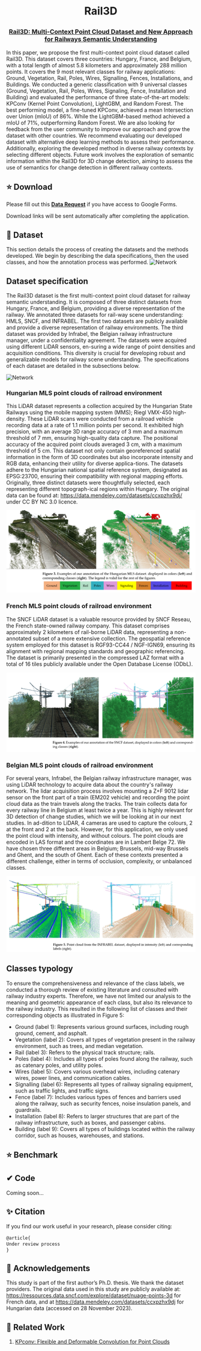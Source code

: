 <h1 align="center"> <p> Rail3D </p></h1>
<h3 align="center">
<a href="" target="_blank">Rail3D: Multi-Context Point Cloud Dataset and New Approach for Railways Semantic Understanding</a>
</h3>

In this paper, we propose the first multi-context point cloud dataset called Rail3D. This dataset covers three countries: Hungary, France, and Belgium, with a total length of almost 5.8 kilometers and approximately 288 million points. It covers the 9 most relevant classes for railway applications: Ground, Vegetation, Rail, Poles, Wires, Signalling, Fences, Installations, and Buildings. We conducted a generic classification with 9 universal classes (Ground, Vegetation, Rail, Poles, Wires, Signaling, Fence, Installation and Building) and evaluated the performance of three state-of-the-art models: KPConv (Kernel Point Convolution), LightGBM, and Random Forest. The best performing model, a fine-tuned KPConv, achieved a mean Intersection over Union (mIoU) of 86%. While the LightGBM-based method achieved a mIoU of 71%, outperforming Random Forest. We are also looking for feedback from the user community to improve our approach and grow the dataset with other countries. We recommend evaluating our developed dataset with alternative deep learning methods to assess their performance. Additionally, exploring the developed method in diverse railway contexts by selecting different objects. Future work involves the exploration of semantic information within the Rail3D for 3D change detection, aiming to assess the use of semantics for change detection in different railway contexts.

## ⭐ Download

Please fill out this [**Data Request**](https://forms.gle/2iLWQQhhyRfzGrgq5) if you have access to Google Forms. 

Download links will be sent automatically after completing the application.

## 📌 Dataset

This section details the process of creating the datasets and the methods developed. We begin by describing the data specifications, then the used classes, and how the annotation process was performed.
<img src="images/rail3d.png" alt="Network" style="zoom:100%;" />

## Dataset specification
The Rail3D dataset is the first multi-context point cloud dataset for railway semantic understanding. It is composed of three distinct datasets from Hungary, France, and Belgium, providing a diverse representation of the railway. We annotated three datasets for rail-way scene understanding: HMLS, SNCF, and INFRABEL. The first two datasets are publicly available and provide a diverse representation of railway environments. The third dataset was provided by Infrabel, the Belgian railway infrastructure manager, under a confidentiality agreement. The datasets were acquired using different LiDAR sensors, en-suring a wide range of point densities and acquisition conditions. This diversity is crucial for developing robust and generalizable models for railway scene understanding. The specifications of each dataset are detailed in the subsections below.

<img src="images/overview.png" alt="Network" style="zoom:100%;" />

### Hungarian MLS point clouds of railroad environment
This LiDAR dataset represents a collection acquired by the Hungarian State Railways using the mobile mapping system (MMS); Riegl VMX-450 high-density. These LiDAR scans were conducted from a railroad vehicle recording data at a rate of 1.1 million points per second. It exhibited high precision, with an average 3D range accuracy of 3 mm and a maximum threshold of 7 mm, ensuring high-quality data capture. The positional accuracy of the acquired point clouds averaged 3 cm, with a maximum threshold of 5 cm. This dataset not only contain georeferenced spatial information in the form of 3D coordinates but also incorporate intensity and RGB data, enhancing their utility for diverse applica-tions. The datasets adhere to the Hungarian national spatial reference system, designated as EPSG:23700, ensuring their compatibility with regional mapping efforts. Originally, three distinct datasets were thoughtfully selected, each representing different topograph-ical regions within Hungary. The original data can be found at: https://data.mendeley.com/datasets/ccxpzhx9dj/ under CC BY NC 3.0 licence.
  
<img src="images/hmls.png" alt="Network" style="zoom:100%;" />

### French MLS point clouds of railroad environment
The SNCF LiDAR dataset is a valuable resource provided by SNCF Reseau, the French state-owned railway company. This dataset comprises approximately 2 kilometers of rail-borne LiDAR data, representing a non-annotated subset of a more extensive collection. The geospatial reference system employed for this dataset is RGF93-CC44 / NGF-IGN69, ensuring its alignment with regional mapping standards and geographic referencing. The dataset is primarily presented in the compressed LAZ format with a total of 16 tiles publicly available under the Open Database License (ODbL). 

<img src="images/sncf.png" alt="Network" style="zoom:100%;" /> 

### Belgian MLS point clouds of railroad environment
For several years, Infrabel, the Belgian railway infrastructure manager, was using LiDAR technology to acquire data about the country's railway network. The lidar acquisition process involves mounting a Z+F 9012 lidar sensor on the front part of a train (EM202 vehicle) and recording the point cloud data as the train travels along the tracks. The train collects data for every railway line in Belgium at least twice a year. This is highly relevant for 3D detection of change studies, which we will be looking at in our next studies. In ad-dition to LiDAR, 4 cameras are used to capture the colours, 2 at the front and 2 at the back. However, for this application, we only used the point cloud with intensity, and without colours. The point clouds are encoded in LAS format and the coordinates are in Lambert Belge 72. We have chosen three different areas in Belgium; Brussels, mid-way Brussels and Ghent, and the south of Ghent. Each of these contexts presented a different challenge, either in terms of occlusion, complexity, or unbalanced classes.

<img src="images/infrabel.png" alt="Network" style="zoom:100%;" />

## Classes typology
To ensure the comprehensiveness and relevance of the class labels, we conducted a thorough review of existing literature and consulted with railway industry experts. Therefore, we have not limited our analysis to the meaning and geometric appearance of each class, but also its relevance to the railway industry. This resulted in the following list of classes and their corresponding objects as illustrated in Figure 5:
- Ground (label 1): Represents various ground surfaces, including rough ground, cement, and asphalt.
- Vegetation (label 2): Covers all types of vegetation present in the railway environment, such as trees, and median vegetation.
- Rail (label 3): Refers to the physical track structure; rails.
- Poles (label 4): Includes all types of poles found along the railway, such as catenary poles, and utility poles.
- Wires (label 5): Covers various overhead wires, including catenary wires, power lines, and communication cables.
- Signalling (label 6): Represents all types of railway signaling equipment, such as traffic lights, and traffic signs.
- Fence (label 7): Includes various types of fences and barriers used along the railway, such as security fences, noise insulation panels, and guardrails.
- Installation (label 8): Refers to larger structures that are part of the railway infrastructure, such as boxes, and passenger cabins.
- Building (label 9): Covers all types of buildings located within the railway corridor, such as houses, warehouses, and stations.


## ⭐ Benchmark



## ✔ Code

Coming soon...

## ✨ Citation

If you find our work useful in your research, please consider citing:

```
@article{
Under review process
}
```
## 🙌 Acknowledgements

This study is part of the first author’s Ph.D. thesis. We thank the dataset providers. The original data used in this study are publicly available at: https://ressources.data.sncf.com/explore/dataset/nuage-points-3d for French data, and at https://data.mendeley.com/datasets/ccxpzhx9dj for Hungarian data (accessed on 28 November 2023).

## 🤝 Related Work

1. [KPconv: Flexible and Deformable Convolution for Point Clouds](https://github.com/HuguesTHOMAS/KPConv)




